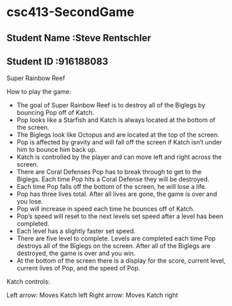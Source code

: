 # csc413-SecondGame

## Student Name :Steve Rentschler
## Student ID :916188083

Super Rainbow Reef

How to play the game:

- The goal of Super Rainbow Reef is to destroy all of the Biglegs by bouncing Pop off of Katch.
- Pop looks like a Starfish and Katch is always located at the bottom of the screen.
- The Biglegs look like Octopus and are located at the top of the screen.
- Pop is affected by gravity and will fall off the screen if Katch isn’t under him to bounce him back up.
- Katch is controlled by the player and can move left and right across the screen. 
- There are Coral Defenses Pop has to break through to get to the Biglegs. Each time Pop hits a Coral Defense they will be destroyed. 
- Each time Pop falls off the bottom of the screen, he will lose a life. 
- Pop has three lives total. After all lives are gone, the game is over and you lose.
- Pop will increase in speed each time he bounces off of Katch.
- Pop’s speed will reset to the next levels set speed after a level has been completed.
- Each level has a slightly faster set speed.
- There are five level to complete. Levels are completed each time Pop destroys all of the Biglegs on the screen. After all of the Biglegs are destroyed, the game is over and you win.
- At the bottom of the screen there is a display for the score, current level, current lives of Pop, and the speed of Pop.

Katch controls:

Left arrow: Moves Katch left
Right arrow: Moves Katch right

